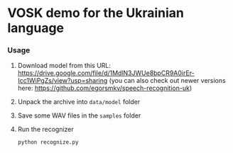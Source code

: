 # VOSK demo for the Ukrainian language

### Usage

1. Download model from this URL: https://drive.google.com/file/d/1MdlN3JWUe8bpCR9A0irEr-Icc1WiPgZs/view?usp=sharing 
   (you can also check out newer versions here: https://github.com/egorsmkv/speech-recognition-uk)

2. Unpack the archive into `data/model` folder

3. Save some WAV files in the `samples` folder

4. Run the recognizer

   ```
   python recognize.py
   ```
